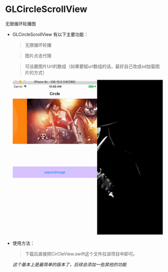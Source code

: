 # GLCircleScrollView
无限循环轮播图


* GLCircleScrollView 有以下主要功能：

   > 无限循环轮播
   
   > 图片点击代理
   
   > 可设置图片Url的数组（如果要赋url数组的话，最好自己改成sd加载图片的方式）


    ![](https://github.com/god-long/GLCircleScrollView/raw/master/Circle.gif) 

   
* 使用方法：

   > 下载后直接把CirCleView.swift这个文件拉进项目中即可。
   

  *这个基本上是最简单的版本了，后续会添加一些其他的功能*
